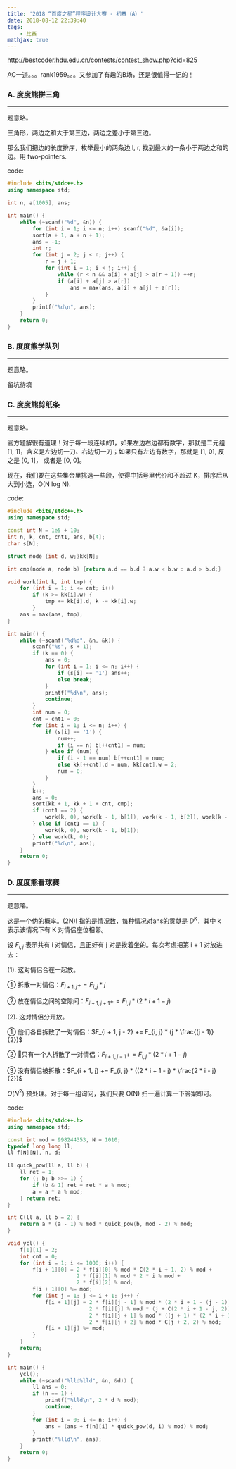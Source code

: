 ```yaml
---
title: '2018 “百度之星”程序设计大赛 - 初赛（A）'
date: 2018-08-12 22:39:40
tags: 
    - 比赛
mathjax: true
---
```


http://bestcoder.hdu.edu.cn/contests/contest_show.php?cid=825

AC一道。。。rank1959。。。又参加了有趣的B场，还是很值得一记的！

### A. 度度熊拼三角
-----

题意略。

三角形，两边之和大于第三边，两边之差小于第三边。

那么我们把边的长度排序，枚举最小的两条边 l, r, 找到最大的一条小于两边之和的边。用 two-pointers.

code:
``` c++
#include <bits/stdc++.h>
using namespace std;

int n, a[1005], ans;

int main() {
    while (~scanf("%d", &n)) {
        for (int i = 1; i <= n; i++) scanf("%d", &a[i]);
        sort(a + 1, a + n + 1);
        ans = -1;
        int r;
        for (int j = 2; j < n; j++) {
            r = j + 1;
            for (int i = 1; i < j; i++) {
                while (r < n && a[i] + a[j] > a[r + 1]) ++r;
                if (a[i] + a[j] > a[r])
                    ans = max(ans, a[i] + a[j] + a[r]);
            }
        }
        printf("%d\n", ans);
    }
    return 0;
}
```


### B. 度度熊学队列
-----

题意略。

留坑待填


### C. 度度熊剪纸条
-----

题意略。

官方题解很有道理！对于每一段连续的1，如果左边右边都有数字，那就是二元组 [1, 1]，含义是左边切一刀、右边切一刀；如果只有左边有数字，那就是 [1, 0], 反之是 [0, 1]， 或者是 [0, 0]。

现在，我们要在这些集合里挑选一些段，使得中括号里代价和不超过 K，排序后从大到小选，O(N log N).

code:
``` c++
#include <bits/stdc++.h>
using namespace std;

const int N = 1e5 + 10;
int n, k, cnt, cnt1, ans, b[4];
char s[N];

struct node {int d, w;}kk[N];

int cmp(node a, node b) {return a.d == b.d ? a.w < b.w : a.d > b.d;}

void work(int k, int tmp) {
    for (int i = 1; i <= cnt; i++)
        if (k >= kk[i].w) {
            tmp += kk[i].d, k -= kk[i].w;
        }
    ans = max(ans, tmp);
}

int main() {
    while (~scanf("%d%d", &n, &k)) {
        scanf("%s", s + 1);
        if (k == 0) {
            ans = 0;
            for (int i = 1; i <= n; i++) {
                if (s[i] == '1') ans++;
                else break;
            }
            printf("%d\n", ans);
            continue;
        }
        int num = 0;
        cnt = cnt1 = 0;
        for (int i = 1; i <= n; i++) {
            if (s[i] == '1') {
                num++;
                if (i == n) b[++cnt1] = num;
            } else if (num) {
                if (i - 1 == num) b[++cnt1] = num;
                else kk[++cnt].d = num, kk[cnt].w = 2;
                num = 0;
            }
        }
        k++;
        ans = 0;
        sort(kk + 1, kk + 1 + cnt, cmp);
        if (cnt1 == 2) {
            work(k, 0), work(k - 1, b[1]), work(k - 1, b[2]), work(k - 2, b[1] + b[2]);
        } else if (cnt1 == 1) {
            work(k, 0), work(k - 1, b[1]);
        } else work(k, 0);
        printf("%d\n", ans);
    }
    return 0;
}
```


### D. 度度熊看球赛
-----

题意略。

这是一个伪的概率。(2N)! 指的是情况数，每种情况对ans的贡献是 $D^K$，其中 k 表示该情况下有 K 对情侣座位相邻。

设 $F_{i, j}$ 表示共有 i 对情侣，且正好有 j 对是挨着坐的。每次考虑把第 i + 1 对放进去：

(1). 这对情侣合在一起放。

① 拆散一对情侣：$F_{i + 1, j} += F_{i, j} * j$

② 放在情侣之间的空隙间：$F_{i + 1, j + 1} += F_{i, j} * (2 * i + 1 - j)$

(2). 这对情侣分开放。

① 他们各自拆散了一对情侣：$F_{i + 1, j - 2} += F_{i, j} * (j * \frac{(j - 1)}{2})$

② 只有一个人拆散了一对情侣：$F_{i + 1, j - 1} += F_{i, j} * (2 * i + 1 - j)$

③ 没有情侣被拆散：$F_{i + 1, j} += F_{i, j} * ((2 * i + 1 - j) * \frac{2 * i - j}{2})$

$O(N^2)$ 预处理。对于每一组询问，我们只要 O(N) 扫一遍计算一下答案即可。

code:
``` c++
#include <bits/stdc++.h>
using namespace std;

const int mod = 998244353, N = 1010;
typedef long long ll;
ll f[N][N], n, d;

ll quick_pow(ll a, ll b) {
    ll ret = 1;
    for (; b; b >>= 1) {
        if (b & 1) ret = ret * a % mod;
        a = a * a % mod;
    } return ret;
}

int C(ll a, ll b = 2) {
    return a * (a - 1) % mod * quick_pow(b, mod - 2) % mod;
}

void ycl() {
    f[1][1] = 2;
    int cnt = 0;
    for (int i = 1; i <= 1000; i++) {
        f[i + 1][0] = 2 * f[i][0] % mod * C(2 * i + 1, 2) % mod +
                      2 * f[i][1] % mod * 2 * i % mod + 
                      2 * f[i][2] % mod;
        f[i + 1][0] %= mod;
        for (int j = 1; j <= i + 1; j++) {
            f[i + 1][j] = 2 * f[i][j - 1] % mod * (2 * i + 1 - (j - 1)) % mod +
                          2 * f[i][j] % mod * (j + C(2 * i + 1 - j, 2)) % mod +
                          2 * f[i][j + 1] % mod * ((j + 1) * (2 * i + 1 - (j + 1)) % mod) % mod +
                          2 * f[i][j + 2] % mod * C(j + 2, 2) % mod;
            f[i + 1][j] %= mod;
        }
    }
    return;
}

int main() {
    ycl();
    while (~scanf("%lld%lld", &n, &d)) {
        ll ans = 0;
        if (n == 1) {
            printf("%lld\n", 2 * d % mod);
            continue;
        }
        for (int i = 0; i <= n; i++) {
            ans = (ans + f[n][i] * quick_pow(d, i) % mod) % mod;
        }
        printf("%lld\n", ans);
    }
    return 0;
}
```